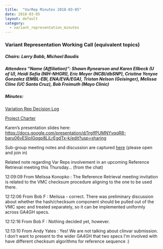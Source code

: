 ```yaml
---
title:  "VarRep Minutes 2018-03-05"
date: 2018-03-05
layout: default
category:
  - variant_representation_minutes
---
```


### Variant Representation Working Call (equivalent topics)
##### Chairs: Larry Babb, Michael Baudis
##### Attendees “Name (Affiliation)”: Shawn Rynearson and Karen EIlbeck (U of U), Heidi Sofia (NIH-NHGRI), Eric Moyer (NCBI/dbSNP), Cristina Yenyxe Gonzalez (EMBL-EBI, ENA/EVA/EGA), Tristan Nelson (Geisinger), Melissa Cline (UC Santa Cruz), Bob Freimuth (Mayo Clinic)

##### Minutes:

[Variation Rep Decision Log](https://docs.google.com/spreadsheets/d/1hTzL-IuOoKCPXVCeCgfOLApTW9qP9yMjFLz5t_6Vjvw/edit?usp=sharing)

[Project Charter](https://docs.google.com/document/d/1OcKhhpwW-xVPBnRb_-NIhUgIJJdq1z07_bSnSKUC1ew/view)

Karen’s presentation slides here: https://docs.google.com/presentation/d/1rglfPUMNYvqqR8-baru06vESloIGqgp8LjLrEgdTx-k/edit?usp=sharing
 
Sub-group meeting notes and discussion are captured [here](https://docs.google.com/document/d/1exzE9hLaMeYsQ6Uu5OQOJbO_hJjyBWu--vqdboWHLYI/edit#) (please open and join in)

Related note regarding Var Reps involvement in an upcoming Reference Retrieval  meeting this Thursday… (from the chat)

12:09:09	 From Melissa Konopko : The Reference Retrieval meeting invitation is related to the VMC checksum procedure aligning to the one to be used there.

12:12:06	 From Bob F : Melissa - correct. There was preliminary discussion about whether the hash/checksum component should be pulled out of the VMC spec and treated separately, so it can be implemented uniformly across GA4GH specs.

12:12:16	 From Bob F : Nothing decided yet, however.

12:13:10	 From Andy Yates : Yes! We are not talking about clinvar submission. I don't want to present to the wider GA4GH that two specs I'm involved with have different checksum algorithms for reference sequence :)

